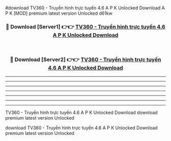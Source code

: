 #download TV360 - Truyền hình trực tuyến 4.6 A P K Unlocked Download A P K [MOD] premium latest version Unlocked d61kw 



<div align="center">
<h3>🔴 Download [Server1] 👉👉 <a href="https://apkdownload1.web.app/">TV360 - Truyền hình trực tuyến 4.6 A P K Unlocked Download</a></h3><br>

<h3>🔴 Download [Server2] 👉👉 <a href="https://apkdownload1.web.app/">TV360 - Truyền hình trực tuyến 4.6 A P K Unlocked Download</a></h3>
</div>





----------------------------------------------------------

----------------------------------------------------------

----------------------------------------------------------

----------------------------------------------------------

----------------------------------------------------------

----------------------------------------------------------

----------------------------------------------------------

TV360 - Truyền hình trực tuyến 4.6 A P K Unlocked Download download premium latest version Unlocked

download TV360 - Truyền hình trực tuyến 4.6 A P K Unlocked Download premium latest version Unlocked
